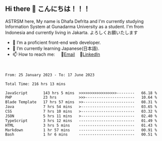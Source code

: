 ## Hi there 👋 こんにちは！！！
ASTRSM here, My name is Dhafa Defrita and I'm currently studying Information System at Gunadarma University as a student. I'm from Indonesia and currently living in Jakarta. よろしくお願いたします

- 🔭 I’m a proficient front-end web developer.
- 🌱 I’m currently learning Japanese(日本語).
- 📫 How to reach me: &nbsp;&nbsp;&nbsp;&nbsp;📧[Email](dhafadefrita@gmail.com)&nbsp;&nbsp;&nbsp;&nbsp;💼[LinkedIn](https://www.linkedin.com/in/dhafa-defrita-rama-yudistira-9357a9229/)
<br>
<!-- <p align="left">
<a href="https://github.com/ASTRSM">
  <img height="180em" src="https://github-readme-stats-eight-theta.vercel.app/api?username=ASTRSM&show_icons=true&theme=dracula&include_all_commits=true&count_private=true"/>
  <img height="180em" src="https://github-readme-stats-eight-theta.vercel.app/api/top-langs/?username=ASTRSM&layout=compact&langs_count=8&theme=dracula"/>
</a>
</p> -->

<!--START_SECTION:waka-->

```txt
From: 25 January 2023 - To: 17 June 2023

Total Time: 216 hrs 13 mins

JavaScript       143 hrs 5 mins  >>>>>>>>>>>>>>>>>--------   66.18 %
PHP              23 hrs          >>>----------------------   10.64 %
Blade Template   17 hrs 57 mins  >>-----------------------   08.31 %
Java             7 hrs 54 mins   >------------------------   03.65 %
CSS              7 hrs 10 mins   >------------------------   03.32 %
JSON             5 hrs 11 mins   >------------------------   02.40 %
TypeScript       3 hrs 12 mins   -------------------------   01.49 %
HTML             3 hrs 5 mins    -------------------------   01.43 %
Markdown         1 hr 57 mins    -------------------------   00.91 %
Bash             1 hr 6 mins     -------------------------   00.51 %
```

<!--END_SECTION:waka-->
